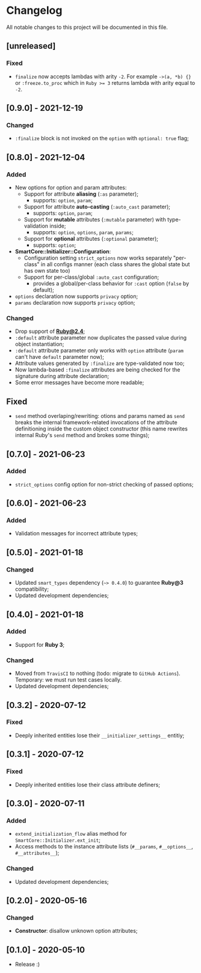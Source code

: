# Changelog
All notable changes to this project will be documented in this file.

## [unreleased]

### Fixed

- `finalize` now accepts lambdas with arity `-2`. For example `->(a, *b) {}` or `:freeze.to_proc`
  which in `Ruby >= 3` returns lambda with arity equal to `-2`.

## [0.9.0] - 2021-12-19
### Changed
- `:finalize` block is not invoked on the `option` with `optional: true` flag;

## [0.8.0] - 2021-12-04
### Added
- New options for option and param attributes:
  - Support for attribute **aliasing** (`:as` parameter);
    - supports: `option`, `param`;
  - Support for attribute **auto-casting** (`:auto_cast` parameter);
    - supports: `option`, `param`;
  - Support for **mutable** attributes (`:mutable` parameter) with type-validation inside;
    - supports: `option`, `options`, `param`, `params`;
  - Support for **optional** attributes (`:optional` parameter);
    - supports: `option`;
- **SmartCore::Initializer::Configuration**:
  - Configuration setting `strict_options` now works separately "per-class" in all configs manner
    (each class shares the global state but has own state too)
  - Support for per-class/global `:auto_cast` configuration;
    - provides a global/per-class behavior for `:cast` option (`false` by default);
- `options` declaration now supports `privacy` option;
- `params` declaration now supports `privacy` option;

### Changed
- Drop support of **Ruby@2.4**;
- `:default` attribute parameter now duplicates the passed value during object instantiation;
- `:default` attribute parameter only works with `option` attribute (`param` can't have `default` parameter now);
- Attribute values generated by `:finalize` are type-validated now too;
- Now lambda-based `:finalize` attributes are being checked for the signature during attribute declaration;
- Some error messages have become more readable;

## Fixed
- `send` method overlaping/rewriting: otions and params named as `send` breaks the internal
  framework-related invocations of the attribute definitioning inside the custom object constructor
  (this name rewrites internal Ruby's `send` method and brokes some things);

## [0.7.0] - 2021-06-23
### Added
- `strict_options` config option for non-strict checking of passed options;

## [0.6.0] - 2021-06-23
### Added
- Validation messages for incorrect attribute types;

## [0.5.0] - 2021-01-18
### Changed
- Updated `smart_types` dependency (`~> 0.4.0`) to guarantee **Ruby@3** compatibility;
- Updated development dependencies;

## [0.4.0] - 2021-01-18
### Added
- Support for **Ruby 3**;

### Changed
- Moved from `TravisCI` to nothing (todo: migrate to `GitHub Actions`).
  Temporary: we must run test cases locally.
- Updated development dependencies;

## [0.3.2] - 2020-07-12
### Fixed
- Deeply inherited entities lose their `__initializer_settings__` entitiy;

## [0.3.1] - 2020-07-12
### Fixed
- Deeply inherited entities lose their class attribute definers;

## [0.3.0] - 2020-07-11
### Added
- `extend_initialization_flow` alias method for `SmartCore::Initializer.ext_init`;
- Access methods to the instance attribute lists (`#__params`, `#__options__`, `#__attributes__`);

### Changed
- Updated development dependencies;

## [0.2.0] - 2020-05-16
### Changed
- **Constructor**: disallow unknown option attributes;

## [0.1.0] - 2020-05-10
- Release :)
